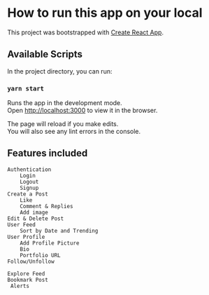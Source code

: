 # How to run this app on your local

This project was bootstrapped with [Create React App](https://github.com/facebook/create-react-app).

## Available Scripts

In the project directory, you can run:

### `yarn start`

Runs the app in the development mode.\
Open [http://localhost:3000](http://localhost:3000) to view it in the browser.

The page will reload if you make edits.\
You will also see any lint errors in the console.

## Features included
    Authentication
        Login
        Logout
        Signup
    Create a Post
        Like
        Comment & Replies
        Add image
    Edit & Delete Post
    User Feed
        Sort by Date and Trending
    User Profile
        Add Profile Picture
        Bio
        Portfolio URL
    Follow/Unfollow
   
    Explore Feed
    Bookmark Post
     Alerts
